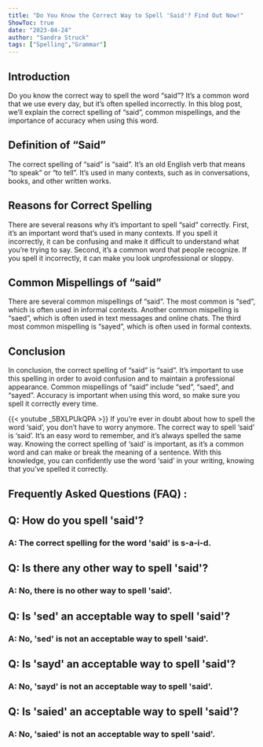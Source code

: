 ```yaml
---
title: "Do You Know the Correct Way to Spell 'Said'? Find Out Now!"
ShowToc: true 
date: "2023-04-24"
author: "Sandra Struck" 
tags: ["Spelling","Grammar"]
---
```

## Introduction

Do you know the correct way to spell the word “said”? It’s a common word that we use every day, but it’s often spelled incorrectly. In this blog post, we’ll explain the correct spelling of “said”, common mispellings, and the importance of accuracy when using this word.

## Definition of “Said”

The correct spelling of “said” is “said”. It’s an old English verb that means “to speak” or “to tell”. It’s used in many contexts, such as in conversations, books, and other written works.

## Reasons for Correct Spelling

There are several reasons why it’s important to spell “said” correctly. First, it’s an important word that’s used in many contexts. If you spell it incorrectly, it can be confusing and make it difficult to understand what you’re trying to say. Second, it’s a common word that people recognize. If you spell it incorrectly, it can make you look unprofessional or sloppy.

## Common Mispellings of “said”

There are several common mispellings of “said”. The most common is “sed”, which is often used in informal contexts. Another common mispelling is “saed”, which is often used in text messages and online chats. The third most common mispelling is “sayed”, which is often used in formal contexts.

## Conclusion

In conclusion, the correct spelling of “said” is “said”. It’s important to use this spelling in order to avoid confusion and to maintain a professional appearance. Common mispellings of “said” include “sed”, “saed”, and “sayed”. Accuracy is important when using this word, so make sure you spell it correctly every time.

{{< youtube _5BXLPUkQPA >}} 
If you’re ever in doubt about how to spell the word ‘said’, you don’t have to worry anymore. The correct way to spell ‘said’ is ‘said’. It’s an easy word to remember, and it’s always spelled the same way. Knowing the correct spelling of ‘said’ is important, as it’s a common word and can make or break the meaning of a sentence. With this knowledge, you can confidently use the word ‘said’ in your writing, knowing that you’ve spelled it correctly.

## Frequently Asked Questions (FAQ) :
<h2>Q: How do you spell 'said'?</h2>

<h3>A: The correct spelling for the word 'said' is s-a-i-d.</h3>

<h2>Q: Is there any other way to spell 'said'?</h2>

<h3>A: No, there is no other way to spell 'said'.</h3>

<h2>Q: Is 'sed' an acceptable way to spell 'said'?</h2>

<h3>A: No, 'sed' is not an acceptable way to spell 'said'.</h3>

<h2>Q: Is 'sayd' an acceptable way to spell 'said'?</h2>

<h3>A: No, 'sayd' is not an acceptable way to spell 'said'.</h3>

<h2>Q: Is 'saied' an acceptable way to spell 'said'?</h2>

<h3>A: No, 'saied' is not an acceptable way to spell 'said'.</h3>





